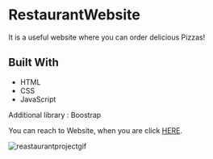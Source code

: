 # RestaurantWebsite

<!DOCTYPE html>
<html lang="en">
<head>
    <meta charset="UTF-8">
</head>
<body>
    
  <p>It is a useful website where you can order delicious Pizzas!</p>
<h2 id="built-with">Built With</h2>
  <ul>
    <li>HTML</li>
    <li>CSS</li>
    <li>JavaScript</li>
  </ul>
  <p> Additional library : Boostrap</p>
  <p>You can reach to Website, when you are click <a href="https://restaurantwebbsite.netlify.app/">HERE</a>.</p>

</body>
</html>

![reastaurantprojectgif](3Restaurant.gif)
